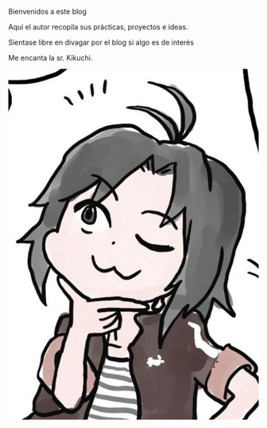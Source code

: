 Bienvenidos a este blog 

Aquí el autor recopila sus prácticas, proyectos e ideas. 

Sientase libre en divagar por el blog si algo es de interés

Me encanta la sr. Kikuchi.

![Screenshot of a comment on a GitHub issue showing an image, added in the Markdown, of an Octocat smiling and raising a tentacle.](./sources/makoto_thinking.jpg)



